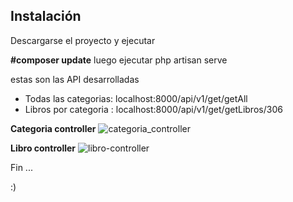 ## Instalación
Descargarse el proyecto y ejecutar 

**#composer update**
luego ejecutar php artisan serve

estas son las API desarrolladas
- Todas las categorias: localhost:8000/api/v1/get/getAll
- Libros por categoria : localhost:8000/api/v1/get/getLibros/306




**Categoria controller**
![categoria_controller](https://user-images.githubusercontent.com/8096392/189040295-186f95b1-13b2-402f-b3ee-acd505eee39b.png)

**Libro controller**
![libro-controller](https://user-images.githubusercontent.com/8096392/189040423-2a16215b-6d97-4227-ba04-c62e16be54ef.png)


Fin ...

:) 
